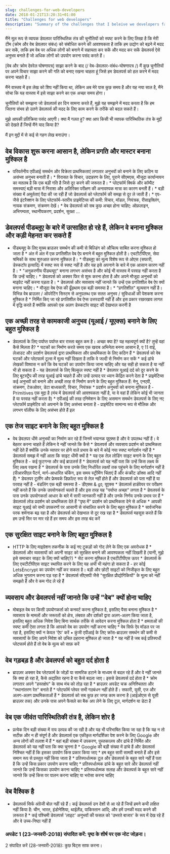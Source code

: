 ```yaml
---
slug: challenges-for-web-developers
date: 2018-01-21T13:20:31+01:00
title: "Challenges for web developers"
description: "Summary of the challenges that I beleive we developers face every day."
---
```



मैंने मूल रूप से व्यापक डेवलपर पारिस्थितिक तंत्र की चुनौतियों को स्पष्ट करने के लिए लिखा है कि मेरी टीम (क्रोम और वेब डेवलपर संबंध) को संबोधित करने की आवश्यकता है ताकि हम उद्योग को बढ़ने में मदद कर सकें, ताकि हम वेब पर अधिक लोगों को बनाने में सहायता कर सकें और मदद कर सकें डेवलपर्स ऐसे अनुभव बनाते हैं जो अधिक लोगों को उपयोग करना पसंद करते हैं।

[वेब और क्रोम देवरेल घोषणापत्र] साझा करने के बाद (/ वेब-डेवलपर-संबंध-घोषणापत्र /) मैं कुछ चुनौतियों पर अपने विचार साझा करने की गति को बनाए रखना चाहता हूं जिसे हम डेवलपर्स को हल करने में मदद करना चाहते हैं।

मैंने वास्तव में इस लेख को शिप नहीं किया था, लेकिन अब मेरे पास कुछ समय है और यह नया साल है, मैंने सोचा कि यह वास्तव में इसे साझा करने का एक अच्छा समय होगा।

चुनौतियों को समझना जो डेवलपर्स हर दिन सामना करते हैं, मुझे यह समझने में मदद करता है कि हम जितना संभव हो उतने डेवलपर्स की मदद के लिए काम करने के तरीके को बदल सकते हैं।

मुझे आपकी प्रतिक्रिया पसंद आएगी। क्या मै गलत हु? क्या आप किसी भी व्यापक पारिस्थितिक तंत्र के मुद्दों को देखते हैं जिन्हें मैंने याद किया है?

मैं इन मुद्दों में से कई से गहन लेख बनाउंगा।

## वेब विकास शुरू करना आसान है, लेकिन प्रगति और मास्टर बनाना मुश्किल है

* परिवर्तनीय एपीआई समर्थन और विक्रेता प्राथमिकताएं लगातार अनुभवों को बनाने के लिए कठिन या असंभव अनुभव बनाती हैं। * विरासत के विचार, उदाहरण के लिए, पुराने सीएमएस, मौजूदा कार्यान्वयन का मतलब है कि एक बड़ी गति है जिसे दूर करने की जरूरत है। * प्लेटफॉर्म क्विर्क और कॉम्पैट समस्याएं बड़ी मात्रा में निराशा और अतिरिक्त परीक्षण की अनावश्यक मात्रा का कारण बनती हैं। * बड़ी संख्या में अमूर्तताएं पैदा की जा रही हैं जो डेवलपर्स को प्लेटफॉर्म की समझ से दूर ले जाती हैं। * एप-जैसे इंटरैक्शन के लिए प्लेटफॉर्म-स्तरीय प्राइमेटिव्स की कमी: विचार, मॉडल, नियंत्रक, रीसाइक्लिंग, नायक संक्रमण, संक्रमण देखें। * वेब डेवलपर्स को सब कुछ अच्छा होना चाहिए: ऑफ़लाइन, अभिगम्यता, स्थानीयकरण, प्रदर्शन, सुरक्षा ...

## डेवलपर्स पीडब्लूए के बारे में उत्साहित हो रहे हैं, लेकिन वे बनाना मुश्किल और कड़ी मेहनत कर सकते हैं

* पीडब्ल्यूए के लिए मुख्य ब्राउज़र समर्थन की कमी से बिल्डिंग को औचित्य साबित करना मुश्किल हो जाता है * अंत में अंत में एक प्रगतिशील वेब ऐप बनाने में बहुत मुश्किल होती है। एचटीटीपीएस, सेवा श्रमिकों के साथ शुरुआत करना मुश्किल है। * पीडब्लूए का मूल्य विशेष रूप से ओएस (सफारी, डेस्कटॉप इत्यादि) में स्पष्ट रूप से स्पष्ट नहीं है और यह इसे अपनाने के बारे में एक आसान कारण नहीं है। * "अनुकरणीय पीडब्ल्यूए" बनाना लगभग असंभव है और कोई भी वास्तव में परवाह नहीं करता है कि उन्हें चाहिए। * डेवलपर्स को अक्सर फिर से शुरू करना होता है और अपने मौजूदा अनुभवों को माइग्रेट नहीं करना पड़ता है। * डेवलपर्स और व्यवसाय नहीं जानते कि उन्हें एक प्रगतिशील वेब ऐप क्यों बनाना चाहिए। * मौजूदा वेब ऐप्स की ढूँढथाम एक बड़ी समस्या है। * "प्रगतिशील" मूल्यवान नहीं है। विभिन्न वेब ब्राउज़र / ऑपरेटिंग सिस्टम से अनुपलब्ध एक सतत अनुभव / सुविधाओं की पेशकश करना मुश्किल है * निर्मित किए जा रहे प्रगतिशील वेब ऐप्स उत्तरदायी नहीं हैं और इस प्रकार रखरखाव लागत में वृद्धि करते हैं क्योंकि आपको एक अलग डेस्कटॉप साइट की देखभाल करनी है

## एक अच्छी तरह से कामकाजी अनुभव (यूआई / यूएक्स) बनाने के लिए बहुत मुश्किल है

* डेवलपर्स के लिए पर्याप्त पर्याप्त बार रास्ता बहुत कम है। अच्छा क्या है? यह महत्वपूर्ण क्यों है? तुम्हें वहां कैसे मिलता है? * घटकों का निर्माण करते समय एक खराब अभिनेता बनना आसान है, ए 11 वाई, लेआउट और प्रदर्शन डेवलपर्स द्वारा प्राथमिकता और प्राथमिकता के लिए कठिन हैं * डेवलपर्स को वेब घटकों और प्लेटफार्म टूल्स में मूल्य नहीं दिखता है ताकि वे जल्दी से निर्माण कर सकें * कई ढांचे लेखकों विश्वास न करें कि वेब घटकों का उपयोग किया जाना चाहिए और यह सही हो सकता है या नहीं भी हो सकता है - यह डेवलपर्स के लिए बिल्कुल स्पष्ट नहीं है * डेवलपर यूआई दर्द को दूर करने के लिए बूटस्ट्रैप की तरह यूआई ढांचे चाहते हैं और उन्हें उत्पाद पर ध्यान केंद्रित करने देता है * प्राइमेटिव्स कई अनुभवों को बनाने और अच्छी तरह से निर्माण करने के लिए बहुत मुश्किल हैं: मेनू, एनएवी, संक्रमण, टेकओवर, डेटा बाध्यकारी, विचार, नियंत्रक * प्रदर्शन अनुभवों को बनाना मुश्किल है - Primitives एक मुद्दा है (मंच में डेवलपर्स की आवश्यकता नहीं है, या वे वहां हैं लेकिन कोई भी जानता है या परवाह नहीं करता है) * एपीआई की तरह एनिमेशन के लिए असमान समर्थन डेवलपर्स के लिए नए प्लेटफॉर्म प्राइमेटिव को अपनाने के लिए असंभव बनाता है - प्राइमेटिव सामान्य रूप से मौलिक और लगभग पॉलीफ के लिए असंभव होते हैं इल

## एक तेज साइट बनाने के लिए बहुत मुश्किल है

* वेब डेवलपर धीमे अनुभवों का निर्माण कर रहे हैं जिनमें भयानक यूएक्स है और वे उपलब्ध नहीं हैं। वे बेहतर करना चाहते हैं लेकिन वे नहीं जानते कि कैसे * डेवलपर्स और व्यवसाय प्रदर्शन को प्राथमिकता नहीं देते हैं क्योंकि उनके व्यापार पर होने वाले प्रभाव के बारे में कोई नया स्पष्ट मार्गदर्शन नहीं है * डेवलपर्स समझ में नहीं आता कि साइट धीमी क्यों है * यह एक तेज़ लोडिंग साइट बनाने के लिए बहुत मुश्किल है - कई फुटगन्स और कई ब्राउज़र्स हैं * डेवलपर्स को यह नहीं पता कि उन्हें किस लक्ष्य के लिए लक्ष्य रखना है * डेवलपर्स के पास उनके लिए निर्धारित लक्ष्यों तक पहुंचने के लिए मार्गदर्शन नहीं है (पीआरपीएल पैटर्न, मार्ग-आधारित चंकिंग, इस समय स्ट्रीमिंग चिंताएं हैं और कंक्रीट डॉक्स आदि नहीं हैं) * डेवलपर टूलींग और फ्रेमवर्क डिफ़ॉल्ट रूप से तेज़ नहीं होते हैं और डेवलपर्स को पता नहीं है या परवाह नहीं है - बंडलिंग एक बड़ी समस्या है - डीएक्स & gt; यूएक्स * डेवलपर्स हार्डवेयर पर परीक्षण नहीं करते हैं कि उनके उपयोगकर्ता चलते हैं और इस तरह यह "पर्याप्त अच्छा" लगता है * डेवलपर्स के पास उनके उपयोगकर्ता आधार के बारे में सारी जानकारी नहीं है और उनके निर्णय उनके प्रभाव पर हैं * डेवलपर्स लोड प्रदर्शन को प्राथमिकता देते हैं "पृष्ठ में" प्रदर्शन को प्राथमिकता देने से अधिक * आपकी साइट यूआई को सभी उपकरणों पर आसानी से संचालित करने के लिए बहुत मुश्किल है * सार्वजनिक परफ शर्मनाक बढ़ रहा है और डेवलपर्स को देखभाल से दूर रख रहा है * डेवलपर्स महसूस करते हैं कि हम उन्हें सिर पर मार रहे हैं हर समय और इस तरह बंद करें

## एक सुरक्षित साइट बनाने के लिए बहुत मुश्किल है

* HTTP के लिए माइग्रेशन तकनीक के कई नए टुकड़ों को गोद लेने के लिए एक अवरोधक है * डेवलपर्स और व्यवसायों को अपनी साइट को सुरक्षित बनाने की आवश्यकता नहीं दिखती है (यानी, मुझे इसे समाचार साइट के लिए क्यों चाहिए?) * सेट करना मुश्किल है एचटीटीपीएस ऊपर * डेवलपर्स के लिए एचटीटीपीएस साइट स्थापित करने के लिए यह अभी भी महंगा हो सकता है - हर कोई LetsEncrypt का उपयोग नहीं कर सकता है। बड़ी और छोटी साइटों को निजीकृत के लिए बहुत अधिक भुगतान करना पड़ रहा है * डेवलपर्स सीएसपी जैसे "सुरक्षित प्रौद्योगिकियों" के मूल्य को नहीं समझते हैं और वे कम गोद ले रहे हैं

## व्यवसाय और डेवलपर्स नहीं जानते कि उन्हें "वेब" क्यों होना चाहिए

* मोबाइल वेब पर किसी उपयोगकर्ता को कनवर्ट करना मुश्किल है, इसलिए पैसा बनाना मुश्किल है * व्यवसाय के मामलों और जरूरतों को क्षेत्र, लंबवत और दर्शकों द्वारा अलग-अलग किया जाता है, इसलिए बहुत अधिक निवेश किए बिना सार्थक तरीके से आवेदन करना मुश्किल होता है * क्षमताओं की स्पष्ट कमी ऐसा लगता है कि आपको वेब का उपयोग नहीं करना चाहिए * वेब सिर्फ ऐप मॉडल पर जा रहा है, इसलिए क्यों न केवल 'ऐप' करें • कुंजी एपीआई के लिए क्रॉस-ब्राउज़र समर्थन की कमी से व्यवसायों के लिए अपने निवेश को उचित ठहराना मुश्किल हो जाता है * यह नहीं है जब कई प्रतिस्पर्धी प्लेटफार्म होते हैं तो वेब के मूल्य को साफ़ करें

## वेब गड़बड़ है और डेवलपर्स को बहुत दर्द होता है

* ब्राउज़र अक्सर वेब प्लेटफार्म के जोड़ों या सामरिक हटाने के माध्यम से बदल रहे हैं और वे नहीं जानते कि क्या हो रहा है, कैसे अद्यतित रहना है या कैसे बदला जाए। इससे डेवलपर्स दर्द होता है * क्रोम लगातार अपने "हस्तक्षेप" के साथ मंच को तोड़ रहा है * ब्राउज़र अपडेट चक्र अनिश्चितता और "स्थानांतरण रेत" बनाते हैं * प्लेटफॉर्म प्लेयर सभी गठबंधन नहीं होते हैं। सफारी, यूसी, एज और अलग-अलग प्राथमिकताओं हैं * डेवलपर्स को सब कुछ हर जगह काम करना है (आईओएस से यूसी ब्राउज़र तक) और उनके पास अपने फैसले का बैक अप लेने के लिए टूल, मार्गदर्शन या डेटा है

## वेब एक जीवंत पारिस्थितिकी तंत्र है, लेकिन शोर है

* प्रत्येक दिन बड़ी संख्या में राय उत्पन्न की जा रही है और यह भी परिभाषित किया जा रहा है कि यह न तो सटीक और न ही संपूर्ण है और डेवलपर्स एक एकीकृत मार्गदर्शिका पेश करने के लिए Google और अन्य लोगों की तलाश में हैं * वहां बड़ी संख्या में उपकरण, पुस्तकालय और ढांचे हैं निर्मित और डेवलपर्स को यह नहीं पता कि क्या चुनना है * Google की बड़ी संख्या में ढांचे हैं और डेवलपर्स निश्चित नहीं हैं कि इसका उपयोग किस प्रकार किया जाए * हम बहुत सारी सामग्री बनाते हैं और इसे समान रूप से प्रस्तुत नहीं किया जाता है * प्रतिस्पर्धात्मक टूल और डेवलपर्स के बहुत सारे नहीं हैं पता है कि उन्हें किस प्रकार उपयोग करना चाहिए * प्रतिस्पर्धात्मक ढांचे के बहुत सारे और डेवलपर्स नहीं जानते कि उन्हें किसका उपयोग करना चाहिए * प्रतिस्पर्धात्मक सलाह और डेवलपर्स के बहुत सारे नहीं जानते कि उन्हें किस पर पालन करना चाहिए या भरोसा करना चाहिए

## वेब वैश्विक है

* डेवलपर्स सिर्फ अंग्रेजी बोल नहीं रहे हैं। कई डेवलपर्स उन देशों से आ रहे हैं जिन्हें हमने कभी लक्षित नहीं किया है: चीन, भारत, इंडोनेशिया, थाईलैंड, पाकिस्तान आदि; और हमें उनकी मदद करने की ज़रूरत है * कई पश्चिमी डेवलपर्स 'लाइट' अनुभवों की फसल को 'उभरते बाजार' के रूप में देख रहे हैं और वे उच्च-निष्ठा नहीं हैं

### अपडेट 1 (23-जनवरी-2018) संपादित करें: पृष्ठ के शीर्ष पर एक नोट जोड़ना।

2 संपादित करें (28-जनवरी-2018): कुछ बिट्स साफ करना।
